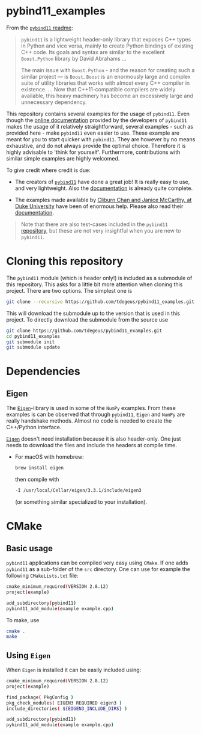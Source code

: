 # pybind11_examples

From the [`pybind11` readme](https://github.com/pybind/pybind11):

>   `pybind11` is a lightweight header-only library that exposes C++ types in Python and vice versa, mainly to create Python bindings of existing C++ code. Its goals and syntax are similar to the excellent `Boost.Python` library by David Abrahams ...
>
>   The main issue with `Boost.Python` - and the reason for creating such a similar project — is `Boost`. `Boost` is an enormously large and complex suite of utility libraries that works with almost every C++ compiler in existence. ... Now that C++11-compatible compilers are widely available, this heavy machinery has become an excessively large and unnecessary dependency.

This repository contains several examples for the usage of `pybind11`. Even though the [online documentation](http://pybind11.readthedocs.io) provided by the developers of `pybind11` makes the usage of it relatively straightforward, several examples - such as provided here - make `pybind11` even easier to use. These example are meant for you to start quicker with `pybind11`. They are however by no means exhaustive, and do not always provide the optimal choice. Therefore it is highly advisable to 'think for yourself'. Furthermore, contributions with similar simple examples are highly welcomed.

To give credit where credit is due:

*   The creators of [`pybind11`](https://github.com/pybind/pybind11) have done a great job! It is really easy to use, and very lightweight. Also the [documentation](http://pybind11.readthedocs.io) is already quite complete.

*   The examples made available by [Cliburn Chan and Janice McCarthy, at Duke University](http://people.duke.edu/~ccc14/sta-663-2016/18G_C++_Python_pybind11.html) have been of enormous help. Please also read their [documentation](http://people.duke.edu/~ccc14/sta-663-2016/18G_C++_Python_pybind11.html).

>   Note that there are also test-cases included in the `pybind11` [repository](https://github.com/pybind/pybind11), but these are not very insightful when you are new to `pybind11`.

# Cloning this repository

The `pybind11` module (which is header only!) is included as a submodule of this repository. This asks for a little bit more attention when cloning this project. There are two options. The simplest one is

```bash
git clone --recursive https://github.com/tdegeus/pybind11_examples.git
```

This will download the submodule up to the version that is used in this project. To directly download the submodule from the source use


```bash
git clone https://github.com/tdegeus/pybind11_examples.git
cd pybind11_examples
git submodule init
git submodule update
```

# Dependencies

## Eigen

The [`Eigen`](http://eigen.tuxfamily.org)-library is used in some of the `NumPy` examples. From these examples is can be observed that through `pybind11`, `Eigen` and `NumPy` are really handshake methods. Almost no code is needed to create the C++/Python interface.

[`Eigen`](http://eigen.tuxfamily.org) doesn't need installation because it is also header-only. One just needs to download the files and include the headers at compile time.

*   For macOS with homebrew:

    ```bash
    brew install eigen
    ```

    then compile with

    ```bash
    -I /usr/local/Cellar/eigen/3.3.1/include/eigen3
    ```

    (or something similar specialized to your installation).

# CMake

## Basic usage

`pybind11` applications can be compiled very easy using `CMake`. If one adds `pybind11` as a sub-folder of the `src` directory. One can use for example the following `CMakeLists.txt` file:

```bash
cmake_minimum_required(VERSION 2.8.12)
project(example)

add_subdirectory(pybind11)
pybind11_add_module(example example.cpp)
```

To make, use

```bash
cmake .
make
```

## Using `Eigen`

When `Eigen` is installed it can be easily included using:

```bash
cmake_minimum_required(VERSION 2.8.12)
project(example)

find_package( PkgConfig )
pkg_check_modules( EIGEN3 REQUIRED eigen3 )
include_directories( ${EIGEN3_INCLUDE_DIRS} )

add_subdirectory(pybind11)
pybind11_add_module(example example.cpp)
```
